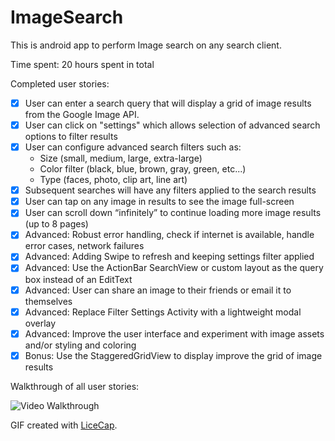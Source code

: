 # ImageSearch
This is android app to perform Image search on any search client.

Time spent: 20 hours spent in total

Completed user stories:

 * [x] User can enter a search query that will display a grid of image results from the Google Image API.
 * [x] User can click on "settings" which allows selection of advanced search options to filter results
 * [x] User can configure advanced search filters such as:
      * Size (small, medium, large, extra-large)
      * Color filter (black, blue, brown, gray, green, etc...)
      * Type (faces, photo, clip art, line art)
 * [x] Subsequent searches will have any filters applied to the search results
 * [x] User can tap on any image in results to see the image full-screen
 * [x] User can scroll down “infinitely” to continue loading more image results (up to 8 pages)
 * [x] Advanced: Robust error handling, check if internet is available, handle error cases, network failures
 * [x] Advanced: Adding Swipe to refresh and keeping settings filter applied
 * [x] Advanced: Use the ActionBar SearchView or custom layout as the query box instead of an EditText
 * [x] Advanced: User can share an image to their friends or email it to themselves
 * [x] Advanced: Replace Filter Settings Activity with a lightweight modal overlay
 * [x] Advanced: Improve the user interface and experiment with image assets and/or styling and coloring
 * [x] Bonus: Use the StaggeredGridView to display improve the grid of image results

Walkthrough of all user stories:

![Video Walkthrough](ImageSearch.gif)

GIF created with [LiceCap](http://www.cockos.com/licecap/).

